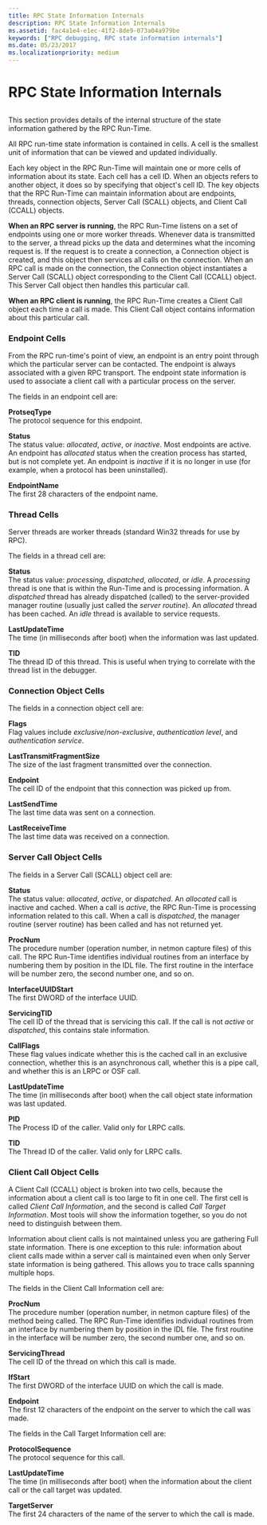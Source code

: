 ```yaml
---
title: RPC State Information Internals
description: RPC State Information Internals
ms.assetid: fac4a1e4-e1ec-41f2-8de9-073a04a979be
keywords: ["RPC debugging, RPC state information internals"]
ms.date: 05/23/2017
ms.localizationpriority: medium
---
```


# RPC State Information Internals


## <span id="ddk_rpc_state_information_internals_dbg"></span><span id="DDK_RPC_STATE_INFORMATION_INTERNALS_DBG"></span>


This section provides details of the internal structure of the state information gathered by the RPC Run-Time.

All RPC run-time state information is contained in cells. A cell is the smallest unit of information that can be viewed and updated individually.

Each key object in the RPC Run-Time will maintain one or more cells of information about its state. Each cell has a cell ID. When an objects refers to another object, it does so by specifying that object's cell ID. The key objects that the RPC Run-Time can maintain information about are endpoints, threads, connection objects, Server Call (SCALL) objects, and Client Call (CCALL) objects.

**When an RPC server is running**, the RPC Run-Time listens on a set of endpoints using one or more worker threads. Whenever data is transmitted to the server, a thread picks up the data and determines what the incoming request is. If the request is to create a connection, a Connection object is created, and this object then services all calls on the connection. When an RPC call is made on the connection, the Connection object instantiates a Server Call (SCALL) object corresponding to the Client Call (CCALL) object. This Server Call object then handles this particular call.

**When an RPC client is running**, the RPC Run-Time creates a Client Call object each time a call is made. This Client Call object contains information about this particular call.

### <span id="endpoint_cells"></span><span id="ENDPOINT_CELLS"></span>Endpoint Cells

From the RPC run-time's point of view, an endpoint is an entry point through which the particular server can be contacted. The endpoint is always associated with a given RPC transport. The endpoint state information is used to associate a client call with a particular process on the server.

The fields in an endpoint cell are:

<span id="ProtseqType"></span><span id="protseqtype"></span><span id="PROTSEQTYPE"></span>**ProtseqType**  
The protocol sequence for this endpoint.

<span id="Status"></span><span id="status"></span><span id="STATUS"></span>**Status**  
The status value: *allocated*, *active*, or *inactive*. Most endpoints are active. An endpoint has *allocated* status when the creation process has started, but is not complete yet. An endpoint is *inactive* if it is no longer in use (for example, when a protocol has been uninstalled).

<span id="EndpointName"></span><span id="endpointname"></span><span id="ENDPOINTNAME"></span>**EndpointName**  
The first 28 characters of the endpoint name.

### <span id="thread_cells"></span><span id="THREAD_CELLS"></span>Thread Cells

Server threads are worker threads (standard Win32 threads for use by RPC).

The fields in a thread cell are:

<span id="Status"></span><span id="status"></span><span id="STATUS"></span>**Status**  
The status value: *processing*, *dispatched*, *allocated*, or *idle*. A *processing* thread is one that is within the Run-Time and is processing information. A *dispatched* thread has already dispatched (called) to the server-provided manager routine (usually just called the *server routine*). An *allocated* thread has been cached. An *idle* thread is available to service requests.

<span id="LastUpdateTime"></span><span id="lastupdatetime"></span><span id="LASTUPDATETIME"></span>**LastUpdateTime**  
The time (in milliseconds after boot) when the information was last updated.

<span id="TID"></span><span id="tid"></span>**TID**  
The thread ID of this thread. This is useful when trying to correlate with the thread list in the debugger.

### <span id="connection_object_cells"></span><span id="CONNECTION_OBJECT_CELLS"></span>Connection Object Cells

The fields in a connection object cell are:

<span id="Flags"></span><span id="flags"></span><span id="FLAGS"></span>**Flags**  
Flag values include *exclusive*/*non-exclusive*, *authentication level*, and *authentication service*.

<span id="LastTransmitFragmentSize"></span><span id="lasttransmitfragmentsize"></span><span id="LASTTRANSMITFRAGMENTSIZE"></span>**LastTransmitFragmentSize**  
The size of the last fragment transmitted over the connection.

<span id="Endpoint"></span><span id="endpoint"></span><span id="ENDPOINT"></span>**Endpoint**  
The cell ID of the endpoint that this connection was picked up from.

<span id="LastSendTime"></span><span id="lastsendtime"></span><span id="LASTSENDTIME"></span>**LastSendTime**  
The last time data was sent on a connection.

<span id="LastReceiveTime"></span><span id="lastreceivetime"></span><span id="LASTRECEIVETIME"></span>**LastReceiveTime**  
The last time data was received on a connection.

### <span id="server_call_object_cells"></span><span id="SERVER_CALL_OBJECT_CELLS"></span>Server Call Object Cells

The fields in a Server Call (SCALL) object cell are:

<span id="Status"></span><span id="status"></span><span id="STATUS"></span>**Status**  
The status value: *allocated*, *active*, or *dispatched*. An *allocated* call is inactive and cached. When a call is *active*, the RPC Run-Time is processing information related to this call. When a call is *dispatched*, the manager routine (server routine) has been called and has not returned yet.

<span id="ProcNum"></span><span id="procnum"></span><span id="PROCNUM"></span>**ProcNum**  
The procedure number (operation number, in netmon capture files) of this call. The RPC Run-Time identifies individual routines from an interface by numbering them by position in the IDL file. The first routine in the interface will be number zero, the second number one, and so on.

<span id="InterfaceUUIDStart"></span><span id="interfaceuuidstart"></span><span id="INTERFACEUUIDSTART"></span>**InterfaceUUIDStart**  
The first DWORD of the interface UUID.

<span id="ServicingTID"></span><span id="servicingtid"></span><span id="SERVICINGTID"></span>**ServicingTID**  
The cell ID of the thread that is servicing this call. If the call is not *active* or *dispatched*, this contains stale information.

<span id="CallFlags"></span><span id="callflags"></span><span id="CALLFLAGS"></span>**CallFlags**  
These flag values indicate whether this is the cached call in an exclusive connection, whether this is an asynchronous call, whether this is a pipe call, and whether this is an LRPC or OSF call.

<span id="LastUpdateTime"></span><span id="lastupdatetime"></span><span id="LASTUPDATETIME"></span>**LastUpdateTime**  
The time (in milliseconds after boot) when the call object state information was last updated.

<span id="PID"></span><span id="pid"></span>**PID**  
The Process ID of the caller. Valid only for LRPC calls.

<span id="TID"></span><span id="tid"></span>**TID**  
The Thread ID of the caller. Valid only for LRPC calls.

### <span id="client_call_object_cells"></span><span id="CLIENT_CALL_OBJECT_CELLS"></span>Client Call Object Cells

A Client Call (CCALL) object is broken into two cells, because the information about a client call is too large to fit in one cell. The first cell is called *Client Call Information*, and the second is called *Call Target Information*. Most tools will show the information together, so you do not need to distinguish between them.

Information about client calls is not maintained unless you are gathering Full state information. There is one exception to this rule: information about client calls made within a server call is maintained even when only Server state information is being gathered. This allows you to trace calls spanning multiple hops.

The fields in the Client Call Information cell are:

<span id="ProcNum"></span><span id="procnum"></span><span id="PROCNUM"></span>**ProcNum**  
The procedure number (operation number, in netmon capture files) of the method being called. The RPC Run-Time identifies individual routines from an interface by numbering them by position in the IDL file. The first routine in the interface will be number zero, the second number one, and so on.

<span id="ServicingThread"></span><span id="servicingthread"></span><span id="SERVICINGTHREAD"></span>**ServicingThread**  
The cell ID of the thread on which this call is made.

<span id="IfStart"></span><span id="ifstart"></span><span id="IFSTART"></span>**IfStart**  
The first DWORD of the interface UUID on which the call is made.

<span id="Endpoint"></span><span id="endpoint"></span><span id="ENDPOINT"></span>**Endpoint**  
The first 12 characters of the endpoint on the server to which the call was made.

The fields in the Call Target Information cell are:

<span id="ProtocolSequence"></span><span id="protocolsequence"></span><span id="PROTOCOLSEQUENCE"></span>**ProtocolSequence**  
The protocol sequence for this call.

<span id="LastUpdateTime"></span><span id="lastupdatetime"></span><span id="LASTUPDATETIME"></span>**LastUpdateTime**  
The time (in milliseconds after boot) when the information about the client call or the call target was updated.

<span id="TargetServer"></span><span id="targetserver"></span><span id="TARGETSERVER"></span>**TargetServer**  
The first 24 characters of the name of the server to which the call is made.

 

 





